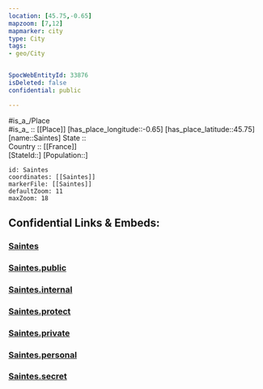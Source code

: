 ```yaml
---
location: [45.75,-0.65] 
mapzoom: [7,12] 
mapmarker: city 
type: City
tags:
- geo/City


SpocWebEntityId: 33876
isDeleted: false
confidential: public

---
```

#is_a_/Place  
#is_a_ :: [[Place]] 
[has_place_longitude::-0.65] 
[has_place_latitude::45.75] 
[name::Saintes] 
State ::  
Country :: [[France]]  
[StateId::] 
[Population::] 



```leaflet
id: Saintes
coordinates: [[Saintes]] 
markerFile: [[Saintes]] 
defaultZoom: 11 
maxZoom: 18
```


## Confidential Links & Embeds: 

### [Saintes](/_Standards/Earth/Continent/Europe/Europe~West/France/regions~France/Nouvelle-Aquitaine/departments~Aquitaine/Charente-Maritime/communes~Charente-Maritime/Saintes/cities~Saintes/Saintes.md) 

### [Saintes.public](/_public/Earth/Continent/Europe/Europe~West/France/regions~France/Nouvelle-Aquitaine/departments~Aquitaine/Charente-Maritime/communes~Charente-Maritime/Saintes/cities~Saintes/Saintes.public.md) 

### [Saintes.internal](/_internal/Earth/Continent/Europe/Europe~West/France/regions~France/Nouvelle-Aquitaine/departments~Aquitaine/Charente-Maritime/communes~Charente-Maritime/Saintes/cities~Saintes/Saintes.internal.md) 

### [Saintes.protect](/_protect/Earth/Continent/Europe/Europe~West/France/regions~France/Nouvelle-Aquitaine/departments~Aquitaine/Charente-Maritime/communes~Charente-Maritime/Saintes/cities~Saintes/Saintes.protect.md) 

### [Saintes.private](/_private/Earth/Continent/Europe/Europe~West/France/regions~France/Nouvelle-Aquitaine/departments~Aquitaine/Charente-Maritime/communes~Charente-Maritime/Saintes/cities~Saintes/Saintes.private.md) 

### [Saintes.personal](/_personal/Earth/Continent/Europe/Europe~West/France/regions~France/Nouvelle-Aquitaine/departments~Aquitaine/Charente-Maritime/communes~Charente-Maritime/Saintes/cities~Saintes/Saintes.personal.md) 

### [Saintes.secret](/_secret/Earth/Continent/Europe/Europe~West/France/regions~France/Nouvelle-Aquitaine/departments~Aquitaine/Charente-Maritime/communes~Charente-Maritime/Saintes/cities~Saintes/Saintes.secret.md)

